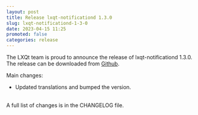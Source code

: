 ```yaml
---
layout: post
title: Release lxqt-notificationd 1.3.0
slug: lxqt-notificationd-1-3-0
date: 2023-04-15 11:25
promoted: false
categories: release
---
```

The LXQt team is proud to announce the release of lxqt-notificationd 1.3.0.
The release can be downloaded from [Github](https://github.com/lxqt/lxqt-notificationd/releases).

Main changes:

 * Updated translations and bumped the version.

<br/>
A full list of changes is in the CHANGELOG file.
<br/>
